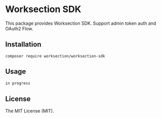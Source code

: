 # Worksection SDK

This package provides Worksection SDK. Support admin token auth and OAuth2 Flow.

## Installation

```
composer require worksection/worksection-sdk
```

## Usage

```php
in progress
```

## License

The MIT License (MIT).

